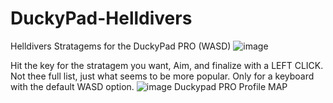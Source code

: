 # DuckyPad-Helldivers
Helldivers Stratagems for the DuckyPad PRO (WASD)
![image](https://github.com/user-attachments/assets/8d340257-7ef7-4f58-b9b1-927ebe5ef56b)



Hit the key for the stratagem you want, Aim, and finalize with a LEFT CLICK.
Not thee full list, just what seems to be more popular.
Only for a keyboard with the default WASD option.
![image](https://github.com/user-attachments/assets/8e986aa1-7267-4073-91ad-302782d86719)
Duckypad PRO Profile MAP
